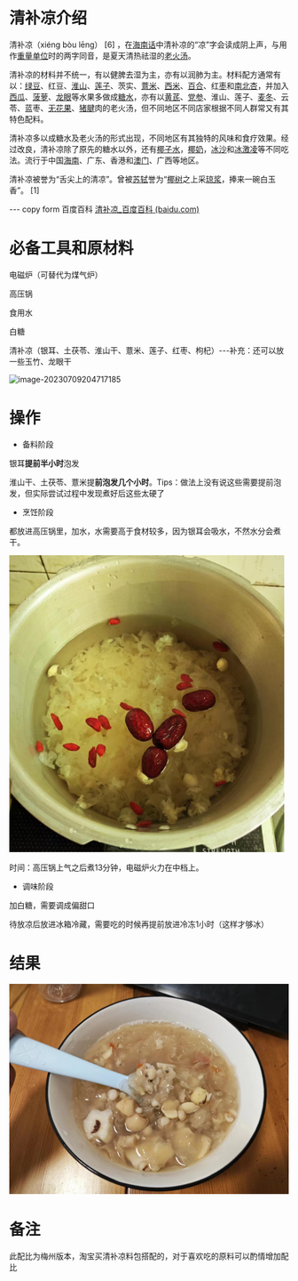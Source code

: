 # 清补凉介绍

清补凉（xiéng bòu lēng） [6] ，在[海南话](https://baike.baidu.com/item/海南话/7506152?fromModule=lemma_inlink)中清补凉的“凉”字会读成阴上声，与用作[重量单位](https://baike.baidu.com/item/重量单位/4571790?fromModule=lemma_inlink)时的两字同音，是夏天清热祛湿的[老火汤](https://baike.baidu.com/item/老火汤/6894108?fromModule=lemma_inlink)。

清补凉的材料并不统一，有以健脾去湿为主，亦有以润肺为主。材料配方通常有以：[绿豆](https://baike.baidu.com/item/绿豆/19947280?fromModule=lemma_inlink)、红豆、[淮山](https://baike.baidu.com/item/淮山/2218956?fromModule=lemma_inlink)、[莲子](https://baike.baidu.com/item/莲子/398426?fromModule=lemma_inlink)、茨实、[薏米](https://baike.baidu.com/item/薏米/3116601?fromModule=lemma_inlink)、[西米](https://baike.baidu.com/item/西米/30566?fromModule=lemma_inlink)、[百合](https://baike.baidu.com/item/百合/7886?fromModule=lemma_inlink)、红[枣](https://baike.baidu.com/item/枣/2816923?fromModule=lemma_inlink)和[南北杏](https://baike.baidu.com/item/南北杏/1104622?fromModule=lemma_inlink)，并加入[西瓜](https://baike.baidu.com/item/西瓜/333718?fromModule=lemma_inlink)、[菠萝](https://baike.baidu.com/item/菠萝/220259?fromModule=lemma_inlink)、[龙眼](https://baike.baidu.com/item/龙眼/39025?fromModule=lemma_inlink)等水果多做成[糖水](https://baike.baidu.com/item/糖水/2495507?fromModule=lemma_inlink)，亦有以[黄芪](https://baike.baidu.com/item/黄芪/563358?fromModule=lemma_inlink)、[党参](https://baike.baidu.com/item/党参/13922054?fromModule=lemma_inlink)、淮山、莲子、[麦冬](https://baike.baidu.com/item/麦冬/396276?fromModule=lemma_inlink)、云苓、蓝枣、[无花果](https://baike.baidu.com/item/无花果/447?fromModule=lemma_inlink)、[猪腱](https://baike.baidu.com/item/猪腱/4660374?fromModule=lemma_inlink)肉的老火汤，但不同地区不同店家根据不同人群常又有其特色配料。

清补凉多以成糖水及老火汤的形式出现，不同地区有其独特的风味和食疗效果。经过改良，清补凉除了原先的糖水以外，还有[椰子水](https://baike.baidu.com/item/椰子水/22475266?fromModule=lemma_inlink)，[椰奶](https://baike.baidu.com/item/椰奶/7678171?fromModule=lemma_inlink)，[冰沙](https://baike.baidu.com/item/冰沙/10959443?fromModule=lemma_inlink)和[冰激凌](https://baike.baidu.com/item/冰激凌/6206315?fromModule=lemma_inlink)等不同吃法。流行于中国[海南](https://baike.baidu.com/item/海南/13346?fromModule=lemma_inlink)、广东、香港和[澳门](https://baike.baidu.com/item/澳门/24335?fromModule=lemma_inlink)、广西等地区。

清补凉被誉为“舌尖上的清凉”。曾被[苏轼](https://baike.baidu.com/item/苏轼/53906?fromModule=lemma_inlink)誉为“[椰树](https://baike.baidu.com/item/椰树/2805578?fromModule=lemma_inlink)之上采[琼浆](https://baike.baidu.com/item/琼浆/10015699?fromModule=lemma_inlink)，捧来一碗白玉香”。 [1]

--- copy form 百度百科 [清补凉_百度百科 (baidu.com)](https://baike.baidu.com/item/清补凉/1191233)

# 必备工具和原材料

电磁炉（可替代为煤气炉）

高压锅

食用水

白糖

清补凉（银耳、土茯苓、淮山干、薏米、莲子、红枣、枸杞）---补充：还可以放一些玉竹、龙眼干

![image-20230709204717185](./images/image-20230709204717185.png)

# 操作

- 备料阶段

银耳**提前半小时**泡发

淮山干、土茯苓、薏米提**前泡发几个小时**。Tips：做法上没有说这些需要提前泡发，但实际尝试过程中发现煮好后这些太硬了

- 烹饪阶段

都放进高压锅里，加水，水需要高于食材较多，因为银耳会吸水，不然水分会煮干。

![image-20230715154414149](./images/image-20230715154414149.png)

时间：高压锅上气之后煮13分钟，电磁炉火力在中档上。

- 调味阶段

加白糖，需要调成偏甜口

待放凉后放进冰箱冷藏，需要吃的时候再提前放进冷冻1小时（这样才够冰）

# 结果

![c10396db3bf4ec81d59055ea1aace80](./images/c10396db3bf4ec81d59055ea1aace80.jpg)

# 备注

此配比为梅州版本，淘宝买清补凉料包搭配的，对于喜欢吃的原料可以酌情增加配比